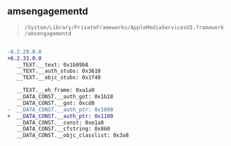 ## amsengagementd

> `/System/Library/PrivateFrameworks/AppleMediaServicesUI.framework/amsengagementd`

```diff

-6.2.29.0.0
+6.2.33.0.0
   __TEXT.__text: 0x1b89b8
   __TEXT.__auth_stubs: 0x3610
   __TEXT.__objc_stubs: 0x1f40

   __TEXT.__eh_frame: 0xa1a0
   __DATA_CONST.__auth_got: 0x1b18
   __DATA_CONST.__got: 0xcd0
-  __DATA_CONST.__auth_ptr: 0x1090
+  __DATA_CONST.__auth_ptr: 0x1100
   __DATA_CONST.__const: 0xe1a8
   __DATA_CONST.__cfstring: 0x860
   __DATA_CONST.__objc_classlist: 0x3a8

```
